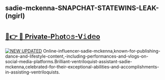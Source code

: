 ## sadie-mckenna-SNAPCHAT-STATEWINS-LEAK-(ngirl)


# <h2><a href="https://mediaupload.pro?-20M">🔗👉 🔴 Private-P𝚑ot𝚘𝚜-V𝚒d𝚎o</a></h2>

[![NEW UPDATED](https://i.imgur.com/0qMVB7G.gif)](https://mediaupload.pro?-20M)
Online-influencer-sadie-mckenna,known-for-publishing-dance-and-lifestyle-content,-including-performances-and-vlogs-on-social-media-platforms.Brilliant-ventriloquist-assistant-sadie-mckenna,celebrated-for-their-exceptional-abilities-and-accomplishments-in-assisting-ventriloquists.  